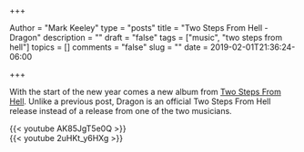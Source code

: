 +++

Author = "Mark Keeley"
type = "posts"
title = "Two Steps From Hell - Dragon"
description = ""
draft = "false"
tags = ["music", "two steps from hell"]
topics = []
comments = "false"
slug = ""
date = 2019-02-01T21:36:24-06:00

+++

With the start of the new year comes a new album from [Two Steps From Hell](http://www.twostepsfromhell.com). Unlike a previous post, Dragon is an official Two Steps From Hell release instead of a release from one of the two musicians. 

{{< youtube AK85JgT5e0Q >}}  
{{< youtube 2uHKt_y6HXg >}}


<!--more-->
